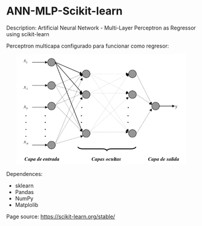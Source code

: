 # ANN-MLP-Scikit-learn

Description: Artificial Neural Network - Multi-Layer Perceptron as Regressor using scikit-learn 


Perceptron multicapa configurado para funcionar como regresor:
<p align="center">
  <img width=450 src="mlp-network.png"/>
 </p>



Dependences:

* sklearn
* Pandas
* NumPy
* Matplolib


Page source:
 https://scikit-learn.org/stable/
